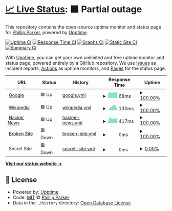 # [📈 Live Status](https://sound1ab.github.io/NoteHub.Upptime): <!--live status--> **🟧 Partial outage**

This repository contains the open-source uptime monitor and status page for [Phillip Parker](https://phillipparker.io/), powered by [Upptime](https://github.com/upptime/upptime).

[![Uptime CI](https://github.com/koj-co/upptime/workflows/Uptime%20CI/badge.svg)](https://github.com/koj-co/upptime/actions?query=workflow%3A%22Uptime+CI%22)
[![Response Time CI](https://github.com/koj-co/upptime/workflows/Response%20Time%20CI/badge.svg)](https://github.com/koj-co/upptime/actions?query=workflow%3A%22Response+Time+CI%22)
[![Graphs CI](https://github.com/koj-co/upptime/workflows/Graphs%20CI/badge.svg)](https://github.com/koj-co/upptime/actions?query=workflow%3A%22Graphs+CI%22)
[![Static Site CI](https://github.com/koj-co/upptime/workflows/Static%20Site%20CI/badge.svg)](https://github.com/koj-co/upptime/actions?query=workflow%3A%22Static+Site+CI%22)
[![Summary CI](https://github.com/koj-co/upptime/workflows/Summary%20CI/badge.svg)](https://github.com/koj-co/upptime/actions?query=workflow%3A%22Summary+CI%22)

With [Upptime](https://upptime.js.org), you can get your own unlimited and free uptime monitor and status page, powered entirely by a GitHub repository. We use [Issues](https://github.com/sound1ab/NoteHub.Upptime/issues) as incident reports, [Actions](https://github.com/sound1ab/NoteHub.Upptime/actions) as uptime monitors, and [Pages](https://sound1ab.github.io/NoteHub.Upptime) for the status page.

<!--start: status pages-->
<!-- This summary is generated by Upptime (https://github.com/upptime/upptime) -->
<!-- Do not edit this manually, your changes will be overwritten -->
<!-- prettier-ignore -->
| URL | Status | History | Response Time | Uptime |
| --- | ------ | ------- | ------------- | ------ |
| <img alt="" src="https://favicons.githubusercontent.com/www.google.com" height="13"> [Google](https://www.google.com) | 🟩 Up | [google.yml](https://github.com/Sound1ab/NoteHub.Upptime/commits/HEAD/history/google.yml) | <details><summary><img alt="Response time graph" src="./graphs/google/response-time-week.png" height="20"> 68ms</summary><br><a href="https://sound1ab.github.io/NoteHub.Upptime/history/google"><img alt="Response time 74" src="https://img.shields.io/endpoint?url=https%3A%2F%2Fraw.githubusercontent.com%2FSound1ab%2FNoteHub.Upptime%2FHEAD%2Fapi%2Fgoogle%2Fresponse-time.json"></a><br><a href="https://sound1ab.github.io/NoteHub.Upptime/history/google"><img alt="24-hour response time 75" src="https://img.shields.io/endpoint?url=https%3A%2F%2Fraw.githubusercontent.com%2FSound1ab%2FNoteHub.Upptime%2FHEAD%2Fapi%2Fgoogle%2Fresponse-time-day.json"></a><br><a href="https://sound1ab.github.io/NoteHub.Upptime/history/google"><img alt="7-day response time 68" src="https://img.shields.io/endpoint?url=https%3A%2F%2Fraw.githubusercontent.com%2FSound1ab%2FNoteHub.Upptime%2FHEAD%2Fapi%2Fgoogle%2Fresponse-time-week.json"></a><br><a href="https://sound1ab.github.io/NoteHub.Upptime/history/google"><img alt="30-day response time 73" src="https://img.shields.io/endpoint?url=https%3A%2F%2Fraw.githubusercontent.com%2FSound1ab%2FNoteHub.Upptime%2FHEAD%2Fapi%2Fgoogle%2Fresponse-time-month.json"></a><br><a href="https://sound1ab.github.io/NoteHub.Upptime/history/google"><img alt="1-year response time 74" src="https://img.shields.io/endpoint?url=https%3A%2F%2Fraw.githubusercontent.com%2FSound1ab%2FNoteHub.Upptime%2FHEAD%2Fapi%2Fgoogle%2Fresponse-time-year.json"></a></details> | <details><summary><a href="https://sound1ab.github.io/NoteHub.Upptime/history/google">100.00%</a></summary><a href="https://sound1ab.github.io/NoteHub.Upptime/history/google"><img alt="All-time uptime 100.00%" src="https://img.shields.io/endpoint?url=https%3A%2F%2Fraw.githubusercontent.com%2FSound1ab%2FNoteHub.Upptime%2FHEAD%2Fapi%2Fgoogle%2Fuptime.json"></a><br><a href="https://sound1ab.github.io/NoteHub.Upptime/history/google"><img alt="24-hour uptime 100.00%" src="https://img.shields.io/endpoint?url=https%3A%2F%2Fraw.githubusercontent.com%2FSound1ab%2FNoteHub.Upptime%2FHEAD%2Fapi%2Fgoogle%2Fuptime-day.json"></a><br><a href="https://sound1ab.github.io/NoteHub.Upptime/history/google"><img alt="7-day uptime 100.00%" src="https://img.shields.io/endpoint?url=https%3A%2F%2Fraw.githubusercontent.com%2FSound1ab%2FNoteHub.Upptime%2FHEAD%2Fapi%2Fgoogle%2Fuptime-week.json"></a><br><a href="https://sound1ab.github.io/NoteHub.Upptime/history/google"><img alt="30-day uptime 100.00%" src="https://img.shields.io/endpoint?url=https%3A%2F%2Fraw.githubusercontent.com%2FSound1ab%2FNoteHub.Upptime%2FHEAD%2Fapi%2Fgoogle%2Fuptime-month.json"></a><br><a href="https://sound1ab.github.io/NoteHub.Upptime/history/google"><img alt="1-year uptime 100.00%" src="https://img.shields.io/endpoint?url=https%3A%2F%2Fraw.githubusercontent.com%2FSound1ab%2FNoteHub.Upptime%2FHEAD%2Fapi%2Fgoogle%2Fuptime-year.json"></a></details>
| <img alt="" src="https://favicons.githubusercontent.com/en.wikipedia.org" height="13"> [Wikipedia](https://en.wikipedia.org) | 🟩 Up | [wikipedia.yml](https://github.com/Sound1ab/NoteHub.Upptime/commits/HEAD/history/wikipedia.yml) | <details><summary><img alt="Response time graph" src="./graphs/wikipedia/response-time-week.png" height="20"> 130ms</summary><br><a href="https://sound1ab.github.io/NoteHub.Upptime/history/wikipedia"><img alt="Response time 104" src="https://img.shields.io/endpoint?url=https%3A%2F%2Fraw.githubusercontent.com%2FSound1ab%2FNoteHub.Upptime%2FHEAD%2Fapi%2Fwikipedia%2Fresponse-time.json"></a><br><a href="https://sound1ab.github.io/NoteHub.Upptime/history/wikipedia"><img alt="24-hour response time 59" src="https://img.shields.io/endpoint?url=https%3A%2F%2Fraw.githubusercontent.com%2FSound1ab%2FNoteHub.Upptime%2FHEAD%2Fapi%2Fwikipedia%2Fresponse-time-day.json"></a><br><a href="https://sound1ab.github.io/NoteHub.Upptime/history/wikipedia"><img alt="7-day response time 130" src="https://img.shields.io/endpoint?url=https%3A%2F%2Fraw.githubusercontent.com%2FSound1ab%2FNoteHub.Upptime%2FHEAD%2Fapi%2Fwikipedia%2Fresponse-time-week.json"></a><br><a href="https://sound1ab.github.io/NoteHub.Upptime/history/wikipedia"><img alt="30-day response time 103" src="https://img.shields.io/endpoint?url=https%3A%2F%2Fraw.githubusercontent.com%2FSound1ab%2FNoteHub.Upptime%2FHEAD%2Fapi%2Fwikipedia%2Fresponse-time-month.json"></a><br><a href="https://sound1ab.github.io/NoteHub.Upptime/history/wikipedia"><img alt="1-year response time 104" src="https://img.shields.io/endpoint?url=https%3A%2F%2Fraw.githubusercontent.com%2FSound1ab%2FNoteHub.Upptime%2FHEAD%2Fapi%2Fwikipedia%2Fresponse-time-year.json"></a></details> | <details><summary><a href="https://sound1ab.github.io/NoteHub.Upptime/history/wikipedia">100.00%</a></summary><a href="https://sound1ab.github.io/NoteHub.Upptime/history/wikipedia"><img alt="All-time uptime 100.00%" src="https://img.shields.io/endpoint?url=https%3A%2F%2Fraw.githubusercontent.com%2FSound1ab%2FNoteHub.Upptime%2FHEAD%2Fapi%2Fwikipedia%2Fuptime.json"></a><br><a href="https://sound1ab.github.io/NoteHub.Upptime/history/wikipedia"><img alt="24-hour uptime 100.00%" src="https://img.shields.io/endpoint?url=https%3A%2F%2Fraw.githubusercontent.com%2FSound1ab%2FNoteHub.Upptime%2FHEAD%2Fapi%2Fwikipedia%2Fuptime-day.json"></a><br><a href="https://sound1ab.github.io/NoteHub.Upptime/history/wikipedia"><img alt="7-day uptime 100.00%" src="https://img.shields.io/endpoint?url=https%3A%2F%2Fraw.githubusercontent.com%2FSound1ab%2FNoteHub.Upptime%2FHEAD%2Fapi%2Fwikipedia%2Fuptime-week.json"></a><br><a href="https://sound1ab.github.io/NoteHub.Upptime/history/wikipedia"><img alt="30-day uptime 100.00%" src="https://img.shields.io/endpoint?url=https%3A%2F%2Fraw.githubusercontent.com%2FSound1ab%2FNoteHub.Upptime%2FHEAD%2Fapi%2Fwikipedia%2Fuptime-month.json"></a><br><a href="https://sound1ab.github.io/NoteHub.Upptime/history/wikipedia"><img alt="1-year uptime 100.00%" src="https://img.shields.io/endpoint?url=https%3A%2F%2Fraw.githubusercontent.com%2FSound1ab%2FNoteHub.Upptime%2FHEAD%2Fapi%2Fwikipedia%2Fuptime-year.json"></a></details>
| <img alt="" src="https://favicons.githubusercontent.com/news.ycombinator.com" height="13"> [Hacker News](https://news.ycombinator.com) | 🟩 Up | [hacker-news.yml](https://github.com/Sound1ab/NoteHub.Upptime/commits/HEAD/history/hacker-news.yml) | <details><summary><img alt="Response time graph" src="./graphs/hacker-news/response-time-week.png" height="20"> 417ms</summary><br><a href="https://sound1ab.github.io/NoteHub.Upptime/history/hacker-news"><img alt="Response time 422" src="https://img.shields.io/endpoint?url=https%3A%2F%2Fraw.githubusercontent.com%2FSound1ab%2FNoteHub.Upptime%2FHEAD%2Fapi%2Fhacker-news%2Fresponse-time.json"></a><br><a href="https://sound1ab.github.io/NoteHub.Upptime/history/hacker-news"><img alt="24-hour response time 384" src="https://img.shields.io/endpoint?url=https%3A%2F%2Fraw.githubusercontent.com%2FSound1ab%2FNoteHub.Upptime%2FHEAD%2Fapi%2Fhacker-news%2Fresponse-time-day.json"></a><br><a href="https://sound1ab.github.io/NoteHub.Upptime/history/hacker-news"><img alt="7-day response time 417" src="https://img.shields.io/endpoint?url=https%3A%2F%2Fraw.githubusercontent.com%2FSound1ab%2FNoteHub.Upptime%2FHEAD%2Fapi%2Fhacker-news%2Fresponse-time-week.json"></a><br><a href="https://sound1ab.github.io/NoteHub.Upptime/history/hacker-news"><img alt="30-day response time 436" src="https://img.shields.io/endpoint?url=https%3A%2F%2Fraw.githubusercontent.com%2FSound1ab%2FNoteHub.Upptime%2FHEAD%2Fapi%2Fhacker-news%2Fresponse-time-month.json"></a><br><a href="https://sound1ab.github.io/NoteHub.Upptime/history/hacker-news"><img alt="1-year response time 422" src="https://img.shields.io/endpoint?url=https%3A%2F%2Fraw.githubusercontent.com%2FSound1ab%2FNoteHub.Upptime%2FHEAD%2Fapi%2Fhacker-news%2Fresponse-time-year.json"></a></details> | <details><summary><a href="https://sound1ab.github.io/NoteHub.Upptime/history/hacker-news">100.00%</a></summary><a href="https://sound1ab.github.io/NoteHub.Upptime/history/hacker-news"><img alt="All-time uptime 100.00%" src="https://img.shields.io/endpoint?url=https%3A%2F%2Fraw.githubusercontent.com%2FSound1ab%2FNoteHub.Upptime%2FHEAD%2Fapi%2Fhacker-news%2Fuptime.json"></a><br><a href="https://sound1ab.github.io/NoteHub.Upptime/history/hacker-news"><img alt="24-hour uptime 100.00%" src="https://img.shields.io/endpoint?url=https%3A%2F%2Fraw.githubusercontent.com%2FSound1ab%2FNoteHub.Upptime%2FHEAD%2Fapi%2Fhacker-news%2Fuptime-day.json"></a><br><a href="https://sound1ab.github.io/NoteHub.Upptime/history/hacker-news"><img alt="7-day uptime 100.00%" src="https://img.shields.io/endpoint?url=https%3A%2F%2Fraw.githubusercontent.com%2FSound1ab%2FNoteHub.Upptime%2FHEAD%2Fapi%2Fhacker-news%2Fuptime-week.json"></a><br><a href="https://sound1ab.github.io/NoteHub.Upptime/history/hacker-news"><img alt="30-day uptime 100.00%" src="https://img.shields.io/endpoint?url=https%3A%2F%2Fraw.githubusercontent.com%2FSound1ab%2FNoteHub.Upptime%2FHEAD%2Fapi%2Fhacker-news%2Fuptime-month.json"></a><br><a href="https://sound1ab.github.io/NoteHub.Upptime/history/hacker-news"><img alt="1-year uptime 100.00%" src="https://img.shields.io/endpoint?url=https%3A%2F%2Fraw.githubusercontent.com%2FSound1ab%2FNoteHub.Upptime%2FHEAD%2Fapi%2Fhacker-news%2Fuptime-year.json"></a></details>
| <img alt="" src="https://favicons.githubusercontent.com/thissitedoesnotexist.com" height="13"> [Broken Site](https://thissitedoesnotexist.com) | 🟥 Down | [broken-site.yml](https://github.com/Sound1ab/NoteHub.Upptime/commits/HEAD/history/broken-site.yml) | <details><summary><img alt="Response time graph" src="./graphs/broken-site/response-time-week.png" height="20"> 0ms</summary><br><a href="https://sound1ab.github.io/NoteHub.Upptime/history/broken-site"><img alt="Response time 0" src="https://img.shields.io/endpoint?url=https%3A%2F%2Fraw.githubusercontent.com%2FSound1ab%2FNoteHub.Upptime%2FHEAD%2Fapi%2Fbroken-site%2Fresponse-time.json"></a><br><a href="https://sound1ab.github.io/NoteHub.Upptime/history/broken-site"><img alt="24-hour response time 0" src="https://img.shields.io/endpoint?url=https%3A%2F%2Fraw.githubusercontent.com%2FSound1ab%2FNoteHub.Upptime%2FHEAD%2Fapi%2Fbroken-site%2Fresponse-time-day.json"></a><br><a href="https://sound1ab.github.io/NoteHub.Upptime/history/broken-site"><img alt="7-day response time 0" src="https://img.shields.io/endpoint?url=https%3A%2F%2Fraw.githubusercontent.com%2FSound1ab%2FNoteHub.Upptime%2FHEAD%2Fapi%2Fbroken-site%2Fresponse-time-week.json"></a><br><a href="https://sound1ab.github.io/NoteHub.Upptime/history/broken-site"><img alt="30-day response time 0" src="https://img.shields.io/endpoint?url=https%3A%2F%2Fraw.githubusercontent.com%2FSound1ab%2FNoteHub.Upptime%2FHEAD%2Fapi%2Fbroken-site%2Fresponse-time-month.json"></a><br><a href="https://sound1ab.github.io/NoteHub.Upptime/history/broken-site"><img alt="1-year response time 0" src="https://img.shields.io/endpoint?url=https%3A%2F%2Fraw.githubusercontent.com%2FSound1ab%2FNoteHub.Upptime%2FHEAD%2Fapi%2Fbroken-site%2Fresponse-time-year.json"></a></details> | <details><summary><a href="https://sound1ab.github.io/NoteHub.Upptime/history/broken-site">100.00%</a></summary><a href="https://sound1ab.github.io/NoteHub.Upptime/history/broken-site"><img alt="All-time uptime 100.00%" src="https://img.shields.io/endpoint?url=https%3A%2F%2Fraw.githubusercontent.com%2FSound1ab%2FNoteHub.Upptime%2FHEAD%2Fapi%2Fbroken-site%2Fuptime.json"></a><br><a href="https://sound1ab.github.io/NoteHub.Upptime/history/broken-site"><img alt="24-hour uptime 100.00%" src="https://img.shields.io/endpoint?url=https%3A%2F%2Fraw.githubusercontent.com%2FSound1ab%2FNoteHub.Upptime%2FHEAD%2Fapi%2Fbroken-site%2Fuptime-day.json"></a><br><a href="https://sound1ab.github.io/NoteHub.Upptime/history/broken-site"><img alt="7-day uptime 100.00%" src="https://img.shields.io/endpoint?url=https%3A%2F%2Fraw.githubusercontent.com%2FSound1ab%2FNoteHub.Upptime%2FHEAD%2Fapi%2Fbroken-site%2Fuptime-week.json"></a><br><a href="https://sound1ab.github.io/NoteHub.Upptime/history/broken-site"><img alt="30-day uptime 100.00%" src="https://img.shields.io/endpoint?url=https%3A%2F%2Fraw.githubusercontent.com%2FSound1ab%2FNoteHub.Upptime%2FHEAD%2Fapi%2Fbroken-site%2Fuptime-month.json"></a><br><a href="https://sound1ab.github.io/NoteHub.Upptime/history/broken-site"><img alt="1-year uptime 100.00%" src="https://img.shields.io/endpoint?url=https%3A%2F%2Fraw.githubusercontent.com%2FSound1ab%2FNoteHub.Upptime%2FHEAD%2Fapi%2Fbroken-site%2Fuptime-year.json"></a></details>
| <img alt="" src="https://favicons.githubusercontent.com/null" height="13"> Secret Site | 🟥 Down | [secret-site.yml](https://github.com/Sound1ab/NoteHub.Upptime/commits/HEAD/history/secret-site.yml) | <details><summary><img alt="Response time graph" src="./graphs/secret-site/response-time-week.png" height="20"> 0ms</summary><br><a href="https://sound1ab.github.io/NoteHub.Upptime/history/secret-site"><img alt="Response time 0" src="https://img.shields.io/endpoint?url=https%3A%2F%2Fraw.githubusercontent.com%2FSound1ab%2FNoteHub.Upptime%2FHEAD%2Fapi%2Fsecret-site%2Fresponse-time.json"></a><br><a href="https://sound1ab.github.io/NoteHub.Upptime/history/secret-site"><img alt="24-hour response time 0" src="https://img.shields.io/endpoint?url=https%3A%2F%2Fraw.githubusercontent.com%2FSound1ab%2FNoteHub.Upptime%2FHEAD%2Fapi%2Fsecret-site%2Fresponse-time-day.json"></a><br><a href="https://sound1ab.github.io/NoteHub.Upptime/history/secret-site"><img alt="7-day response time 0" src="https://img.shields.io/endpoint?url=https%3A%2F%2Fraw.githubusercontent.com%2FSound1ab%2FNoteHub.Upptime%2FHEAD%2Fapi%2Fsecret-site%2Fresponse-time-week.json"></a><br><a href="https://sound1ab.github.io/NoteHub.Upptime/history/secret-site"><img alt="30-day response time 0" src="https://img.shields.io/endpoint?url=https%3A%2F%2Fraw.githubusercontent.com%2FSound1ab%2FNoteHub.Upptime%2FHEAD%2Fapi%2Fsecret-site%2Fresponse-time-month.json"></a><br><a href="https://sound1ab.github.io/NoteHub.Upptime/history/secret-site"><img alt="1-year response time 0" src="https://img.shields.io/endpoint?url=https%3A%2F%2Fraw.githubusercontent.com%2FSound1ab%2FNoteHub.Upptime%2FHEAD%2Fapi%2Fsecret-site%2Fresponse-time-year.json"></a></details> | <details><summary><a href="https://sound1ab.github.io/NoteHub.Upptime/history/secret-site">0.00%</a></summary><a href="https://sound1ab.github.io/NoteHub.Upptime/history/secret-site"><img alt="All-time uptime 66.90%" src="https://img.shields.io/endpoint?url=https%3A%2F%2Fraw.githubusercontent.com%2FSound1ab%2FNoteHub.Upptime%2FHEAD%2Fapi%2Fsecret-site%2Fuptime.json"></a><br><a href="https://sound1ab.github.io/NoteHub.Upptime/history/secret-site"><img alt="24-hour uptime 0.00%" src="https://img.shields.io/endpoint?url=https%3A%2F%2Fraw.githubusercontent.com%2FSound1ab%2FNoteHub.Upptime%2FHEAD%2Fapi%2Fsecret-site%2Fuptime-day.json"></a><br><a href="https://sound1ab.github.io/NoteHub.Upptime/history/secret-site"><img alt="7-day uptime 0.00%" src="https://img.shields.io/endpoint?url=https%3A%2F%2Fraw.githubusercontent.com%2FSound1ab%2FNoteHub.Upptime%2FHEAD%2Fapi%2Fsecret-site%2Fuptime-week.json"></a><br><a href="https://sound1ab.github.io/NoteHub.Upptime/history/secret-site"><img alt="30-day uptime 7.96%" src="https://img.shields.io/endpoint?url=https%3A%2F%2Fraw.githubusercontent.com%2FSound1ab%2FNoteHub.Upptime%2FHEAD%2Fapi%2Fsecret-site%2Fuptime-month.json"></a><br><a href="https://sound1ab.github.io/NoteHub.Upptime/history/secret-site"><img alt="1-year uptime 66.90%" src="https://img.shields.io/endpoint?url=https%3A%2F%2Fraw.githubusercontent.com%2FSound1ab%2FNoteHub.Upptime%2FHEAD%2Fapi%2Fsecret-site%2Fuptime-year.json"></a></details>

<!--end: status pages-->

[**Visit our status website →**](https://sound1ab.github.io/NoteHub.Upptime)

## 📄 License

- Powered by: [Upptime](https://github.com/upptime/upptime)
- Code: [MIT](./LICENSE) © [Phillip Parker](https://phillipparker.io/)
- Data in the `./history` directory: [Open Database License](https://opendatacommons.org/licenses/odbl/1-0/)
